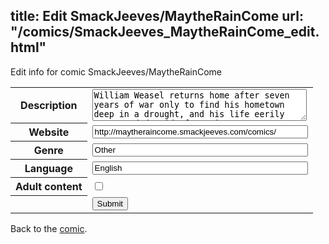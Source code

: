title: Edit SmackJeeves/MaytheRainCome
url: "/comics/SmackJeeves_MaytheRainCome_edit.html"
---
Edit info for comic SmackJeeves/MaytheRainCome

<form name="comic" action="http://gaepostmail.appspot.com/comic/" method="post">
<table class="comicinfo">
<tr>
<th>Description</th><td><textarea name="description" cols="40" rows="3">William Weasel returns home after seven years of war only to find his hometown deep in a drought, and his life eerily empty and devoid of meaning. ------------ This comic updates every day in full color, so try not to fall too far behind! May the Rain Come is rated PG-13 (for depictions of PTSD and scary moments). Inspirations: Black-and-white movies, cartoon animals, stories passed down through the family about the horrors of war.</textarea></td>
</tr>
<tr>
<th>Website</th><td><input type="text" name="url" value="http://maytheraincome.smackjeeves.com/comics/" size="40"/></td>
</tr>
<tr>
<th>Genre</th><td><input type="text" name="genre" value="Other" size="40"/></td>
</tr>
<tr>
<th>Language</th><td><input type="text" name="language" value="English" size="40"/></td>
</tr>
<tr>
<th>Adult content</th><td><input type="checkbox" name="adult" value="adult" /></td>
</tr>
<tr>
<th></th><td>
<input type="hidden" name="comic" value="SmackJeeves_MaytheRainCome" />
<input type="submit" name="submit" value="Submit" />
</td>
</tr>
</table>
</form>

Back to the [comic](SmackJeeves_MaytheRainCome.html).
